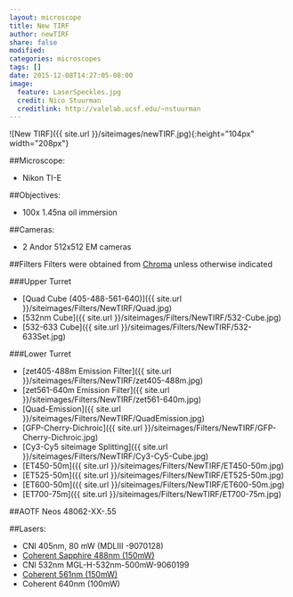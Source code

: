 ```yaml
---
layout: microscope 
title: New TIRF
author: newTIRF 
share: false
modified:
categories: microscopes
tags: []
date: 2015-12-08T14:27:05-08:00
image:
  feature: LaserSpeckles.jpg
  credit: Nico Stuurman
  creditlink: http://valelab.ucsf.edu/~nstuurman
---
```

![New TIRF]({{ site.url }}/siteimages/newTIRF.jpg){:height="104px" width="208px"}


##Microscope:
* Nikon TI-E 

##Objectives:
* 100x 1.45na oil immersion

##Cameras:
* 2 Andor 512x512 EM cameras


##Filters
Filters were obtained from [Chroma](http://chroma.com) unless otherwise indicated

###Upper Turret

* [Quad Cube (405-488-561-640)]({{ site.url }}/siteimages/Filters/NewTIRF/Quad.jpg)
* [532nm Cube]({{ site.url }}/siteimages/Filters/NewTIRF/532-Cube.jpg)
* [532-633 Cube]({{ site.url }}/siteimages/Filters/NewTIRF/532-633Set.jpg)
  

###Lower Turret

* [zet405-488m Emission Filter]({{ site.url }}/siteimages/Filters/NewTIRF/zet405-488m.jpg)
* [zet561-640m Emission Filter]({{ site.url }}/siteimages/Filters/NewTIRF/zet561-640m.jpg)
* [Quad-Emission]({{ site.url }}/siteimages/Filters/NewTIRF/QuadEmission.jpg)
* [GFP-Cherry-Dichroic]({{ site.url }}/siteimages/Filters/NewTIRF/GFP-Cherry-Dichroic.jpg)
* [Cy3-Cy5 siteimage Splitting]({{ site.url }}/siteimages/Filters/NewTIRF/Cy3-Cy5-Cube.jpg)
* [ET450-50m]({{ site.url }}/siteimages/Filters/NewTIRF/ET450-50m.jpg)
* [ET525-50m]({{ site.url }}/siteimages/Filters/NewTIRF/ET525-50m.jpg)
* [ET600-50m]({{ site.url }}/siteimages/Filters/NewTIRF/ET600-50m.jpg)
* [ET700-75m]({{ site.url }}/siteimages/Filters/NewTIRF/ET700-75m.jpg)

##AOTF
Neos 48062-XX-.55
 

##Lasers:
* CNI 405nm, 80 mW (MDLIII -9070128)
* [Coherent Sapphire 488nm (150mW)](http://www.coherent.com/products/?2038/Sapphire-LP-Low-Power)
* CNI 532nm MGL-H-532nm-500mW-9060199
* [Coherent 561nm (150mW)](http://www.coherent.com/products/?2038/Sapphire-LP-Low-Power)
* Coherent 640nm (100mW) 


